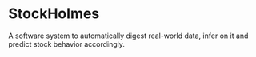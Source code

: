 # StockHolmes
A software system to automatically digest real-world data, infer on it and predict stock behavior accordingly.
